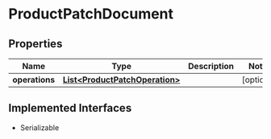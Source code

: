 

# ProductPatchDocument


## Properties

| Name | Type | Description | Notes |
|------------ | ------------- | ------------- | -------------|
|**operations** | [**List&lt;ProductPatchOperation&gt;**](ProductPatchOperation.md) |  |  [optional] |


## Implemented Interfaces

* Serializable


